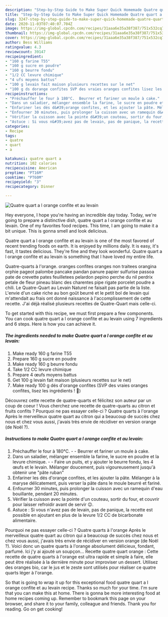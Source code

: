 ```yaml
---
description: "Step-by-Step Guide to Make Super Quick Homemade Quatre quart a l orange confite et au levain"
title: "Step-by-Step Guide to Make Super Quick Homemade Quatre quart a l orange confite et au levain"
slug: 3247-step-by-step-guide-to-make-super-quick-homemade-quatre-quart-a-l-orange-confite-et-au-levain
date: 2020-11-03T07:40:07.704Z
image: https://img-global.cpcdn.com/recipes/31aaa6e35a38f387/751x532cq70/quatre-quart-a-l-orange-confite-et-au-levain-photo-principale-de-la-recette.jpg
thumbnail: https://img-global.cpcdn.com/recipes/31aaa6e35a38f387/751x532cq70/quatre-quart-a-l-orange-confite-et-au-levain-photo-principale-de-la-recette.jpg
cover: https://img-global.cpcdn.com/recipes/31aaa6e35a38f387/751x532cq70/quatre-quart-a-l-orange-confite-et-au-levain-photo-principale-de-la-recette.jpg
author: Bess Williams
ratingvalue: 4.3
reviewcount: 39147
recipeingredient:
- "160 g farine T55"
- "160 g sucre en poudre"
- "160 g beurre fondu"
- "1/2 CC levure chimique"
- "4 ufs moyens battus"
- "100 g levain fait maison plusieurs recettes sur le net"
- "100 g ds dorange confites SVP des vraies oranges confites lisez les ingrdients  "
recipeinstructions:
- "Préchauffer le four à 180°C.  Beurrer et fariner un moule à cake."
- "Dans un saladier, mélanger ensemble la farine, le sucre en poudre et la levure chimique.  Faire un puits, et y ajouter le beurre fondu, les 4 œufs et le levain. Mélanger doucement, puis vigoureusement jusqu&#39;à obtenir une &#34;pâte ruban&#34;"
- "Enfariner les dés d&#39;orange confites, et les ajouter la pâte. Mélanger à la maryse délicatement, puis verser la pâte dans le moule beurré et fariné."
- "Enfourner 30 minutes, puis prolonger la cuisson avec un ramequin d&#39;eau bouillante, pendant 20 minutes."
- "Vérifier la cuisson avec la pointe d&#39;un couteau, sortir du four, et couvrir pour laisser refroidir avant de servir 😉."
- "Astuce : Si vous n&#39;avez pas de levain, pas de panique, la recette est possible en ajoutant en plus de la levure 1/2 CC de bicarbonate alimentaire."
categories:
- Recipe
tags:
- quatre
- quart
- a

katakunci: quatre quart a 
nutrition: 102 calories
recipecuisine: American
preptime: "PT16M"
cooktime: "PT60M"
recipeyield: "3"
recipecategory: Dinner

---
```



![Quatre quart a l orange confite et au levain](https://img-global.cpcdn.com/recipes/31aaa6e35a38f387/751x532cq70/quatre-quart-a-l-orange-confite-et-au-levain-photo-principale-de-la-recette.jpg)

Hey everyone, I hope you're having an incredible day today. Today, we're going to prepare a distinctive dish, quatre quart a l orange confite et au levain. One of my favorites food recipes. This time, I am going to make it a bit unique. This is gonna smell and look delicious.

Quatre quart a l orange confite et au levain is one of the most favored of recent trending foods on earth. It is enjoyed by millions daily. It is easy, it's fast, it tastes delicious. They're fine and they look wonderful. Quatre quart a l orange confite et au levain is something that I have loved my entire life.

Quatre-quarts à l&#39;orange. oranges confites oranges non traitees orangina orphie pageot palombe pancake pandan panure papier sulfurise passoa pate de crevette pates feuilletees pelardon pepino perche du nil perdrix petale de fleur pineau blanc des charentes pipe rigate porcelet poudre a chili. Le Quatre-Quart au Levain Naturel ne faisait pas partie de la liste. L&#39;envie d&#39;un cake riche au bon goût beurré et le petit bol de levain qui m&#39;attendait au frais ont donné naissance à l&#39;accomplissement de cette recette. J&#39;ai déjà réalisé plusieurs recettes de Quatre-Quart mais celle-ci.


To get started with this recipe, we must first prepare a few components. You can cook quatre quart a l orange confite et au levain using 7 ingredients and 6 steps. Here is how you can achieve it.

<!--inarticleads1-->

##### The ingredients needed to make Quatre quart a l orange confite et au levain:

1. Make ready 160 g farine T55
1. Prepare 160 g sucre en poudre
1. Make ready 160 g beurre fondu
1. Take 1/2 CC levure chimique
1. Prepare 4 œufs moyens battus
1. Get 100 g levain fait maison (plusieurs recettes sur le net)
1. Make ready 100 g dés d&#39;orange confites (SVP des vraies oranges confites, lisez les ingrédients ! 🙏)


Découvrez cette recette de quatre-quarts et félicitez son auteur par un coup de coeur ! Vous cherchez une recette de quatre-quarts au citron et fruits confits ? Pourquoi ne pas essayer celle-ci ? Quatre quarts à l&#39;orange Après le merveilleux quatre quart au citron qui a beaucoup de succès chez nous et chez vous aussi, j&#39;avais très envie de récidiver en version orange (de Noël ?). 

<!--inarticleads2-->

##### Instructions to make Quatre quart a l orange confite et au levain:

1. Préchauffer le four à 180°C. -  - Beurrer et fariner un moule à cake.
1. Dans un saladier, mélanger ensemble la farine, le sucre en poudre et la levure chimique. -  - Faire un puits, et y ajouter le beurre fondu, les 4 œufs et le levain. Mélanger doucement, puis vigoureusement jusqu&#39;à obtenir une &#34;pâte ruban&#34;
1. Enfariner les dés d&#39;orange confites, et les ajouter la pâte. Mélanger à la maryse délicatement, puis verser la pâte dans le moule beurré et fariné.
1. Enfourner 30 minutes, puis prolonger la cuisson avec un ramequin d&#39;eau bouillante, pendant 20 minutes.
1. Vérifier la cuisson avec la pointe d&#39;un couteau, sortir du four, et couvrir pour laisser refroidir avant de servir 😉.
1. Astuce : Si vous n&#39;avez pas de levain, pas de panique, la recette est possible en ajoutant en plus de la levure 1/2 CC de bicarbonate alimentaire.


Pourquoi ne pas essayer celle-ci ? Quatre quarts à l&#39;orange Après le merveilleux quatre quart au citron qui a beaucoup de succès chez nous et chez vous aussi, j&#39;avais très envie de récidiver en version orange (de Noël ?). Voici donc un quatre quarts à l&#39;orange absolument délicieux, fondant, parfumé. Ici j&#39;y ai ajouté un soupçon… Recette quatre quart orange : Cette recette de quatre quarts à l&#39;orange est ultra rapide et simple à faire, elle peut être réalisée à la dernière minute pour improviser un dessert. Utilisez des oranges bio, car le jus et le zeste sont utilisés pour réaliser ce quatre quarts léger à l&#39;orange. 

So that is going to wrap it up for this exceptional food quatre quart a l orange confite et au levain recipe. Thanks so much for your time. I'm sure that you can make this at home. There is gonna be more interesting food at home recipes coming up. Remember to bookmark this page on your browser, and share it to your family, colleague and friends. Thank you for reading. Go on get cooking!
